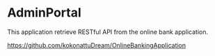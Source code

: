 # AdminPortal

This application retrieve RESTful API from the online bank application.

https://github.com/kokonattuDream/OnlineBankingApplication
